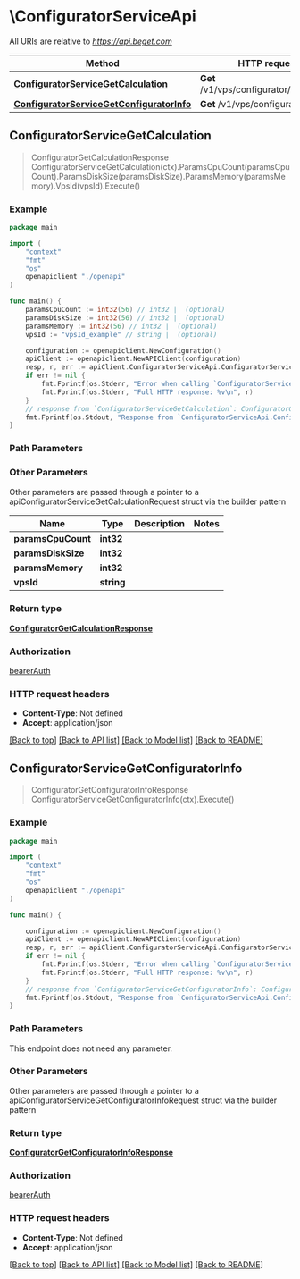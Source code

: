 # \ConfiguratorServiceApi

All URIs are relative to *https://api.beget.com*

Method | HTTP request | Description
------------- | ------------- | -------------
[**ConfiguratorServiceGetCalculation**](ConfiguratorServiceApi.md#ConfiguratorServiceGetCalculation) | **Get** /v1/vps/configurator/calculation | 
[**ConfiguratorServiceGetConfiguratorInfo**](ConfiguratorServiceApi.md#ConfiguratorServiceGetConfiguratorInfo) | **Get** /v1/vps/configurator/info | 



## ConfiguratorServiceGetCalculation

> ConfiguratorGetCalculationResponse ConfiguratorServiceGetCalculation(ctx).ParamsCpuCount(paramsCpuCount).ParamsDiskSize(paramsDiskSize).ParamsMemory(paramsMemory).VpsId(vpsId).Execute()



### Example

```go
package main

import (
    "context"
    "fmt"
    "os"
    openapiclient "./openapi"
)

func main() {
    paramsCpuCount := int32(56) // int32 |  (optional)
    paramsDiskSize := int32(56) // int32 |  (optional)
    paramsMemory := int32(56) // int32 |  (optional)
    vpsId := "vpsId_example" // string |  (optional)

    configuration := openapiclient.NewConfiguration()
    apiClient := openapiclient.NewAPIClient(configuration)
    resp, r, err := apiClient.ConfiguratorServiceApi.ConfiguratorServiceGetCalculation(context.Background()).ParamsCpuCount(paramsCpuCount).ParamsDiskSize(paramsDiskSize).ParamsMemory(paramsMemory).VpsId(vpsId).Execute()
    if err != nil {
        fmt.Fprintf(os.Stderr, "Error when calling `ConfiguratorServiceApi.ConfiguratorServiceGetCalculation``: %v\n", err)
        fmt.Fprintf(os.Stderr, "Full HTTP response: %v\n", r)
    }
    // response from `ConfiguratorServiceGetCalculation`: ConfiguratorGetCalculationResponse
    fmt.Fprintf(os.Stdout, "Response from `ConfiguratorServiceApi.ConfiguratorServiceGetCalculation`: %v\n", resp)
}
```

### Path Parameters



### Other Parameters

Other parameters are passed through a pointer to a apiConfiguratorServiceGetCalculationRequest struct via the builder pattern


Name | Type | Description  | Notes
------------- | ------------- | ------------- | -------------
 **paramsCpuCount** | **int32** |  | 
 **paramsDiskSize** | **int32** |  | 
 **paramsMemory** | **int32** |  | 
 **vpsId** | **string** |  | 

### Return type

[**ConfiguratorGetCalculationResponse**](ConfiguratorGetCalculationResponse.md)

### Authorization

[bearerAuth](../README.md#bearerAuth)

### HTTP request headers

- **Content-Type**: Not defined
- **Accept**: application/json

[[Back to top]](#) [[Back to API list]](../README.md#documentation-for-api-endpoints)
[[Back to Model list]](../README.md#documentation-for-models)
[[Back to README]](../README.md)


## ConfiguratorServiceGetConfiguratorInfo

> ConfiguratorGetConfiguratorInfoResponse ConfiguratorServiceGetConfiguratorInfo(ctx).Execute()



### Example

```go
package main

import (
    "context"
    "fmt"
    "os"
    openapiclient "./openapi"
)

func main() {

    configuration := openapiclient.NewConfiguration()
    apiClient := openapiclient.NewAPIClient(configuration)
    resp, r, err := apiClient.ConfiguratorServiceApi.ConfiguratorServiceGetConfiguratorInfo(context.Background()).Execute()
    if err != nil {
        fmt.Fprintf(os.Stderr, "Error when calling `ConfiguratorServiceApi.ConfiguratorServiceGetConfiguratorInfo``: %v\n", err)
        fmt.Fprintf(os.Stderr, "Full HTTP response: %v\n", r)
    }
    // response from `ConfiguratorServiceGetConfiguratorInfo`: ConfiguratorGetConfiguratorInfoResponse
    fmt.Fprintf(os.Stdout, "Response from `ConfiguratorServiceApi.ConfiguratorServiceGetConfiguratorInfo`: %v\n", resp)
}
```

### Path Parameters

This endpoint does not need any parameter.

### Other Parameters

Other parameters are passed through a pointer to a apiConfiguratorServiceGetConfiguratorInfoRequest struct via the builder pattern


### Return type

[**ConfiguratorGetConfiguratorInfoResponse**](ConfiguratorGetConfiguratorInfoResponse.md)

### Authorization

[bearerAuth](../README.md#bearerAuth)

### HTTP request headers

- **Content-Type**: Not defined
- **Accept**: application/json

[[Back to top]](#) [[Back to API list]](../README.md#documentation-for-api-endpoints)
[[Back to Model list]](../README.md#documentation-for-models)
[[Back to README]](../README.md)

